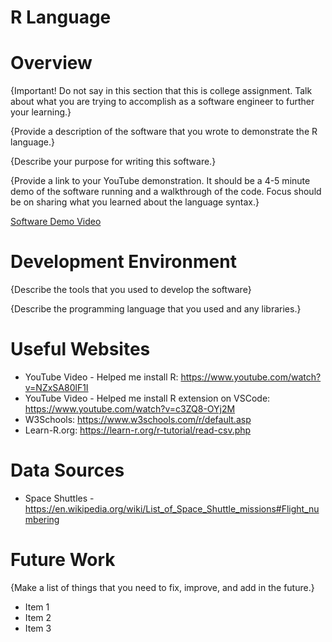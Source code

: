 # R Language

# Overview

{Important! Do not say in this section that this is college assignment. Talk about what you are trying to accomplish as a software engineer to further your learning.}

{Provide a description of the software that you wrote to demonstrate the R language.}

{Describe your purpose for writing this software.}

{Provide a link to your YouTube demonstration. It should be a 4-5 minute demo of the software running and a walkthrough of the code. Focus should be on sharing what you learned about the language syntax.}

[Software Demo Video](http://youtube.link.goes.here)

# Development Environment

{Describe the tools that you used to develop the software}

{Describe the programming language that you used and any libraries.}

# Useful Websites

- YouTube Video - Helped me install R: https://www.youtube.com/watch?v=NZxSA80lF1I 
- YouTube Video - Helped me install R extension on VSCode: https://www.youtube.com/watch?v=c3ZQ8-OYj2M 
- W3Schools: https://www.w3schools.com/r/default.asp
- Learn-R.org: https://learn-r.org/r-tutorial/read-csv.php 

# Data Sources

- Space Shuttles - https://en.wikipedia.org/wiki/List_of_Space_Shuttle_missions#Flight_numbering 

# Future Work

{Make a list of things that you need to fix, improve, and add in the future.}

- Item 1
- Item 2
- Item 3